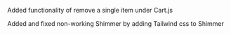 Added functionality of remove a single item under Cart.js 

Added and fixed non-working Shimmer by adding Tailwind css to Shimmer 
